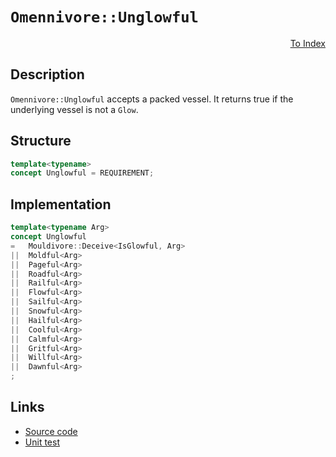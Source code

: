 <!-- Copyright 2024 Feng Mofan
SPDX-License-Identifier: Apache-2.0 -->

# `Omennivore::Unglowful`

<p style='text-align: right;'><a href="../../concepts.md#omennivore-unglowful">To Index</a></p>

## Description

`Omennivore::Unglowful` accepts a packed vessel.
It returns true if the underlying vessel is not a `Glow`.

## Structure

```C++
template<typename>
concept Unglowful = REQUIREMENT;
```

## Implementation

```C++
template<typename Arg>
concept Unglowful
=   Mouldivore::Deceive<IsGlowful, Arg>
||  Moldful<Arg>
||  Pageful<Arg>
||  Roadful<Arg>
||  Railful<Arg>
||  Flowful<Arg>
||  Sailful<Arg>
||  Snowful<Arg>
||  Hailful<Arg>
||  Coolful<Arg>
||  Calmful<Arg>
||  Gritful<Arg>
||  Willful<Arg>
||  Dawnful<Arg>
;
```

## Links

- [Source code](../../../../conceptrodon/omennivore/concepts/unglowful.hpp)
- [Unit test](../../../../tests/unit/concepts/omennivore/unglowful.test.hpp)
